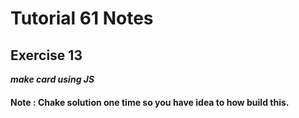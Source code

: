# Tutorial **61** Notes

## Exercise 13

***make card using JS***

#### Note : Chake solution one time so you have idea to how build this. 